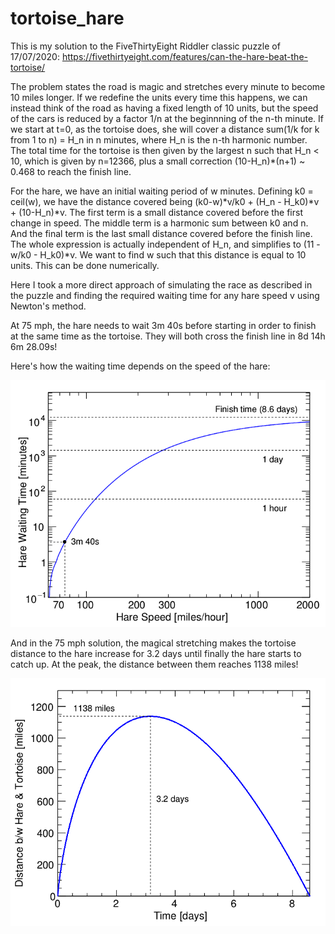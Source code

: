 # tortoise_hare

This is my solution to the FiveThirtyEight Riddler classic puzzle of 17/07/2020: https://fivethirtyeight.com/features/can-the-hare-beat-the-tortoise/

The problem states the road is magic and stretches every minute to become 10 miles longer. If we redefine the units every time this happens, we can instead think of the road as having a fixed length of 10 units, but the speed of the cars is reduced by a factor 1/n at the beginnning of the n-th minute. If we start at t=0, as the tortoise does, she will cover a distance sum(1/k for k from 1 to n) = H_n in n minutes, where H_n is the n-th harmonic number. The total time for the tortoise is then given by the largest n such that H_n < 10, which is given by n=12366, plus a small correction (10-H_n)*(n+1) ~ 0.468 to reach the finish line.

For the hare, we have an initial waiting period of w minutes. Defining k0 = ceil(w), we have the distance covered being (k0-w)*v/k0 + (H_n - H_k0)*v + (10-H_n)*v. The first term is a small distance covered before the first change in speed. The middle term is a harmonic sum between k0 and n. And the final term is the last small distance covered before the finish line. The whole expression is actually independent of H_n, and simplifies to (11 - w/k0 - H_k0)*v. We want to find w such that this distance is equal to 10 units. This can be done numerically.

Here I took a more direct approach of simulating the race as described in the puzzle and finding the required waiting time for any hare speed v using Newton's method. 

At 75 mph, the hare needs to wait 3m 40s before starting in order to finish at the same time as the tortoise. They will both cross the finish line in 8d 14h 6m 28.09s!

Here's how the waiting time depends on the speed of the hare:

!["Hare waiting time vs speed"](waittime_vs_speed.png)

And in the 75 mph solution, the magical stretching makes the tortoise distance to the hare increase for 3.2 days until finally the hare starts to catch up. At the peak, the distance between them reaches 1138 miles!

!["Tortoise-Hare distance vs time"](distance_vs_time.png)
